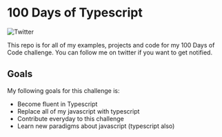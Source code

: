 # 100 Days of Typescript

![Twitter](https://img.shields.io/twitter/follow/ImYigdo?color=blue&style=for-the-badge)

This repo is for all of my examples, projects and code for my 100 Days of Code challenge. You can follow me on twitter if you want to get notified.

## Goals

My following goals for this challenge is:
- Become fluent in Typescript
- Replace all of my javascript with typescript
- Contribute everyday to this challenge
- Learn new paradigms about javascript (typescript also)
